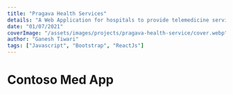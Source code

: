 ```yaml
---
title: "Pragava Health Services"
details: "A Web Application for hospitals to provide telemedicine services with Azure Communication Services."
date: "01/07/2021"
coverImage: "/assets/images/projects/pragava-health-service/cover.webp"
author: "Ganesh Tiwari"
tags: ["Javascript", "Bootstrap", "ReactJs"]
---
```


# Contoso Med App